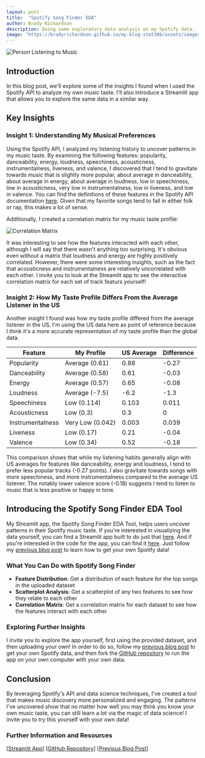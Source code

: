 ```yaml
---
layout: post
title:  "Spotify Song Finder EDA"
author: Brady Richardson
description: Doing some exploratory data analysis on my Spotify data.
image: "https://bradyrichardson.github.io/my-blog-stat386/assets/images/Spotify_Full_Logo_RGB_Green.png"
---
```


![Person Listening to Music]("https://bradyrichardson.github.io/my-blog-stat386/assets/images/person_listening_to_music.png")

## Introduction
In this blog post, we'll explore some of the insights I found when I used the Spotify API to analyze my own music taste. I'll also introduce a Streamlit app that allows you to explore the same data in a similar way.

## Key Insights

### Insight 1: Understanding My Musical Preferences
Using the Spotify API, I analyzed my listening history to uncover patterns in my music taste. By examining the following features: popularity, danceability, energy, loudness, speechiness, acousticness, instrumentalness, liveness, and valence, I discovered that I tend to gravitate towards music that is slightly more popular, about average in danceability, about average in energy, about average in loudness, low in speechiness, low in acousticness, very low in instrumentalness, low in liveness, and low in valence. You can find the definitions of these features in the Spotify API documentation [here](https://developer.spotify.com/documentation/web-api/reference/get-audio-features). Given that my favorite songs tend to fall in either folk or rap, this makes a lot of sense.

Additionally, I created a correlation matrix for my music taste profile:

![Correlation Matrix](https://bradyrichardson.github.io/my-blog-stat386/assets/images/newplot.png)

It was interesting to see how the features interacted with each other, although I will say that there wasn't anything too surprising. It's obvious even without a matrix that loudness and energy are highly positively correlated. However, there were some interesting insights, such as the fact that acousticness and instrumentalness are relatively uncorrelated with each other. I invite you to look at the Streamlit app to see the interactive correlation matrix for each set of track featurs yourself!

### Insight 2: How My Taste Profile Differs From the Average Listener in the US
Another insight I found was how my taste profile differed from the average listener in the US. I'm using the US data here as point of reference because I think it's a more accurate representation of my taste profile than the global data.

| Feature | My Profile | US Average | Difference |
|---------|------------|------------|------------|
| Popularity | Average (0.61) | 0.88 | -0.27 | My music is less popular than the average listener in the US.
| Danceability | Average (0.58) | 0.61 | -0.03 | My music is less danceable than the average listener in the US.
| Energy | Average (0.57) | 0.65 | -0.08 | My music is less energetic than the average listener in the US.
| Loudness | Average (-7.5) | -6.2 | -1.3 | My music is quieter than the average listener in the US.
| Speechiness | Low (0.114) | 0.103 | 0.011 | My music is more speechy than the average listener in the US.
| Acousticness | Low (0.3) | 0.3 | 0 | My music is right on the money with acousticness compared to the average listener in the US.
| Instrumentalness | Very Low (0.042) | 0.003 | 0.039 | My music is more instrumental than the average listener in the US.
| Liveness | Low (0.17) | 0.21 | -0.04 | My music is less live than the average listener in the US.
| Valence | Low (0.34) | 0.52 | -0.18 | My music is less positive in tone than the average listener in the US.

This comparison shows that while my listening habits generally align with US averages for features like danceability, energy and loudness, I tend to prefer less popular tracks (-0.27 points). I also gravitate towards songs with more speechiness, and more instrumentalness compared to the average US listener. The notably lower valence score (-0.18) suggests I tend to listen to music that is less positive or happy in tone.

## Introducing the Spotify Song Finder EDA Tool
My Streamlit app, the Spotify Song Finder EDA Tool, helps users uncover patterns in their Spotify music taste. If you're interested in visualizing the data yourself, you can find a Streamlit app built to do just that [here](https://bradyrichardson-spotify-spotify-streamlit-y2osej.streamlit.app/). And if you're interested in the code for the app, you can find it [here](https://github.com/bradyrichardson/spotify). Just follow my [previous blog post](https://bradyrichardson.github.io/my-blog-stat386/2024/11/12/spotify-post.html) to learn how to get your own Spotify data!

### What You Can Do with Spotify Song Finder
- **Feature Distribution**: Get a distribution of each feature for the top songs in the uploaded dataset
- **Scatterplot Analysis**: Get a scatterplot of any two features to see how they relate to each other
- **Correlation Matrix**: Get a correlation matrix for each dataset to see how the features interact with each other

### Exploring Further Insights
I invite you to explore the app yourself, first using the provided dataset, and then uploading your own! In order to do so, follow my [previous blog post](https://bradyrichardson.github.io/my-blog-stat386/2024/11/12/spotify-post.html) to get your own Spotify data, and then fork the [GitHub repository](https://github.com/bradyrichardson/spotify) to run the app on your own computer with your own data.

## Conclusion
By leveraging Spotify's API and data science techniques, I've created a tool that makes music discovery more personalized and engaging. The patterns I've uncovered show that no matter how well you may think you know your own music taste, you can still learn a lot via the magic of data science! I invite you to try this yourself with your own data!

### Further Information and Resources
[[Streamlit App](https://bradyrichardson-spotify-spotify-streamlit-y2osej.streamlit.app/)]
[[GitHub Repository](https://github.com/bradyrichardson/spotify)]
[[Previous Blog Post](https://bradyrichardson.github.io/my-blog-stat386/2024/11/12/spotify-post.html)]